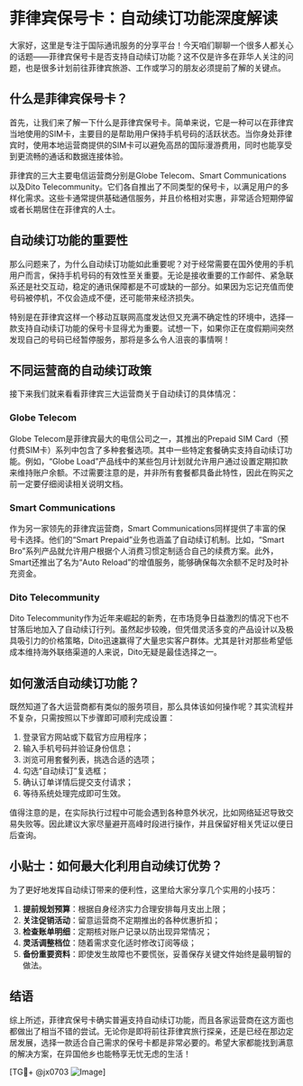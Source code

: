 # 菲律宾保号卡：自动续订功能深度解读

大家好，这里是专注于国际通讯服务的分享平台！今天咱们聊聊一个很多人都关心的话题——菲律宾保号卡是否支持自动续订功能？这不仅是许多在菲华人关注的问题，也是很多计划前往菲律宾旅游、工作或学习的朋友必须提前了解的关键点。

## 什么是菲律宾保号卡？

首先，让我们来了解一下什么是菲律宾保号卡。简单来说，它是一种可以在菲律宾当地使用的SIM卡，主要目的是帮助用户保持手机号码的活跃状态。当你身处菲律宾时，使用本地运营商提供的SIM卡可以避免高昂的国际漫游费用，同时也能享受到更流畅的通话和数据连接体验。

菲律宾的三大主要电信运营商分别是Globe Telecom、Smart Communications以及Dito Telecommunity。它们各自推出了不同类型的保号卡，以满足用户的多样化需求。这些卡通常提供基础通信服务，并且价格相对实惠，非常适合短期停留或者长期居住在菲律宾的人士。

## 自动续订功能的重要性

那么问题来了，为什么自动续订功能如此重要呢？对于经常需要在国外使用的手机用户而言，保持手机号码的有效性至关重要。无论是接收重要的工作邮件、紧急联系还是社交互动，稳定的通讯保障都是不可或缺的一部分。如果因为忘记充值而使号码被停机，不仅会造成不便，还可能带来经济损失。

特别是在菲律宾这样一个移动互联网高度发达但又充满不确定性的环境中，选择一款支持自动续订功能的保号卡显得尤为重要。试想一下，如果你正在度假期间突然发现自己的号码已经暂停服务，那将是多么令人沮丧的事情啊！

## 不同运营商的自动续订政策

接下来我们就来看看菲律宾三大运营商关于自动续订的具体情况：

### Globe Telecom
Globe Telecom是菲律宾最大的电信公司之一，其推出的Prepaid SIM Card（预付费SIM卡）系列中包含了多种套餐选项。其中一些特定套餐确实支持自动续订功能。例如，“Globe Load”产品线中的某些包月计划就允许用户通过设置定期扣款来维持账户余额。不过需要注意的是，并非所有套餐都具备此特性，因此在购买之前一定要仔细阅读相关说明文档。

### Smart Communications
作为另一家领先的菲律宾运营商，Smart Communications同样提供了丰富的保号卡选择。他们的“Smart Prepaid”业务也涵盖了自动续订机制。比如，“Smart Bro”系列产品就允许用户根据个人消费习惯定制适合自己的续费方案。此外，Smart还推出了名为“Auto Reload”的增值服务，能够确保每次余额不足时及时补充资金。

### Dito Telecommunity
Dito Telecommunity作为近年来崛起的新秀，在市场竞争日益激烈的情况下也不甘落后地加入了自动续订行列。虽然起步较晚，但凭借灵活多变的产品设计以及极具吸引力的价格策略，Dito迅速赢得了大量忠实客户群体。尤其是针对那些希望低成本维持海外联络渠道的人来说，Dito无疑是最佳选择之一。

## 如何激活自动续订功能？

既然知道了各大运营商都有类似的服务项目，那么具体该如何操作呢？其实流程并不复杂，只需按照以下步骤即可顺利完成设置：

1. 登录官方网站或下载官方应用程序；
2. 输入手机号码并验证身份信息；
3. 浏览可用套餐列表，挑选合适的选项；
4. 勾选“自动续订”复选框；
5. 确认订单详情后提交支付请求；
6. 等待系统处理完成即可生效。

值得注意的是，在实际执行过程中可能会遇到各种意外状况，比如网络延迟导致交易失败等。因此建议大家尽量避开高峰时段进行操作，并且保留好相关凭证以便日后查询。

## 小贴士：如何最大化利用自动续订优势？

为了更好地发挥自动续订带来的便利性，这里给大家分享几个实用的小技巧：

1. **提前规划预算**：根据自身经济实力合理安排每月支出上限；
2. **关注促销活动**：留意运营商不定期推出的各种优惠折扣；
3. **检查账单明细**：定期核对账户记录以防出现异常情况；
4. **灵活调整档位**：随着需求变化适时修改订阅等级；
5. **备份重要资料**：即使发生故障也不要慌张，妥善保存关键文件始终是最明智的做法。

## 结语

综上所述，菲律宾保号卡确实普遍支持自动续订功能，而且各家运营商在这方面也都做出了相当不错的尝试。无论你是即将前往菲律宾旅行探亲，还是已经在那边定居发展，选择一款适合自己需求的保号卡都是非常必要的。希望大家都能找到满意的解决方案，在异国他乡也能畅享无忧无虑的生活！

[TG💪+ @jx0703 ![Image](https://github.com/user-attachments/assets/dbca1d08-cadb-493c-b0ec-ad6f7a83f270)]